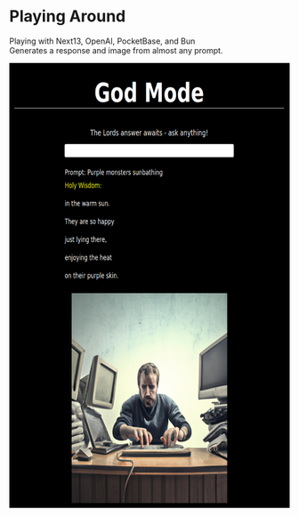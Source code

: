# Playing Around

Playing with Next13, OpenAI, PocketBase, and Bun
<br />
Generates a response and image from almost any prompt.
<br />

<img src="./public/gpt3.png" alt="godModeMVP" width="800" height="800" />
